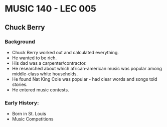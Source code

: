 # MUSIC 140 - LEC 005
## Chuck Berry

### Background
- Chuck Berry worked out and calculated everything.
- He wanted to be rich.
- His dad was a carpenter/contractor.
- He researched about which african-american music was popular among middle-class white households.
- He found Nat King Cole was popular - had clear words and songs told stories.
- He entered music contests.

### Early History:
- Born in St. Louis
- Music Competitions 
<!--stackedit_data:
eyJoaXN0b3J5IjpbNTY4MDU1ODk2LC0xMzA1NDM5OTY5XX0=
-->